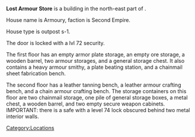 **Lost Armour Store** is a building in the north-east part of [](Stobe's_Gamble.md).

House name is Armoury, faction is Second Empire.

House type is outpost s-1.

The door is locked with a lvl 72 security.

The first floor has an empty armor plate storage, an empty ore storage,
a wooden barrel, two armour storages, and a general storage chest. It
also contains a heavy armour smithy, a plate beating station, and a
chainmail sheet fabrication bench.

The second floor has a leather tanning bench, a leather armour crafting
bench, and a chain armour crafting bench. The storage containers on this
floor are two chainmail storage, one pile of general storage boxes, a
metal chest, a wooden barrel, and two empty secure weapon cabinets.
IMPORTANT: there is a safe with a level 74 lock obscured behind two
metal interior walls.

[Category:Locations](Category:Locations "wikilink")